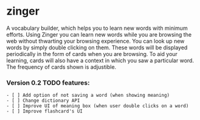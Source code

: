 zinger
======

A vocabulary builder, which helps you to learn new words with minimum efforts. Using Zinger you can learn new words while you are browsing the web without thwarting your browsing experience. You can look up new words by simply double clicking on them. These words will be displayed periodically in the form of cards when you are browsing. To aid your learning, cards will also have a context in which you saw a particular word. The frequency of cards shown is adjustible.

### Version 0.2 TODO features:

    - [ ] Add option of not saving a word (when showing meaning)
    - [ ] Change dictionary API
    - [ ] Improve UI of meaning box (when user double clicks on a word)
    - [ ] Improve flashcard's UI
